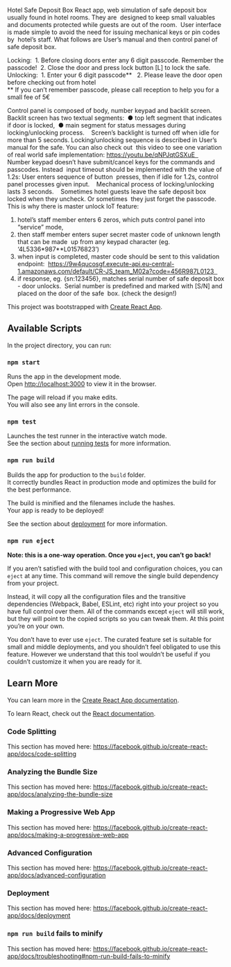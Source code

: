Hotel Safe Deposit Box 
React app, web simulation of safe deposit box usually found in hotel rooms. They are  designed to keep small valuables and documents protected while guests are out of the room.  User interface is made simple to avoid the need for issuing mechanical keys or pin codes by  hotel’s staff. What follows are User’s manual and then control panel of safe deposit box.     


Locking:    1. Before closing doors enter any 6 digit passcode.  Remember the passcode! 
            2. Close the door and press lock button [L] to lock the safe.       
Unlocking:  1. Enter your 6 digit passcode**   
            2. Please leave the door open before checking out from hotel         
** If you can’t remember passcode, please call reception to help you for a small fee of 5€ 

Control panel is composed of body,  number keypad and backlit screen. Backlit screen has two textual segments:  ● top left segment that indicates if door is locked,  ● main segment for status messages during locking/unlocking process.    Screen’s backlight is turned off when idle for more than 5 seconds. 
Locking/unlocking sequence is described in User’s manual for the safe. You can also check out  this video to see one variation of real world safe implementation: ​https://youtu.be/qNPJqtGSXuE    
Number keypad doesn’t have submit/cancel keys for the commands and passcodes. Instead  input timeout should be implemented with the value of 1.2s: User enters sequence of button  presses, then if idle for 1.2s, control panel processes given input.    
Mechanical process of locking/unlocking lasts 3 seconds.    
Sometimes hotel guests leave the safe deposit box locked when they uncheck. Or sometimes  they just forget the passcode. This is why there is master unlock IoT feature:   
1. hotel’s staff member enters 6 zeros, which puts control panel into “service” mode, 
2. then staff member enters super secret master code of unknown length that can be made  up from any keypad character (eg. ‘4L5336*987**L01576823’)   
3. when input is completed, master code should be sent to this validation endpoint:  https://9w4qucosgf.execute-api.eu-central-1.amazonaws.com/default/CR-JS_team_M02a?code=456R987L0123   
4. if response, eg. {sn:123456}, matches serial number of safe deposit box - door unlocks.  Serial number is predefined and marked with [S/N] and placed on the door of the safe  box. (check the design!)   




This project was bootstrapped with [Create React App](https://github.com/facebook/create-react-app).

## Available Scripts

In the project directory, you can run:

### `npm start`

Runs the app in the development mode.<br>
Open [http://localhost:3000](http://localhost:3000) to view it in the browser.

The page will reload if you make edits.<br>
You will also see any lint errors in the console.

### `npm test`

Launches the test runner in the interactive watch mode.<br>
See the section about [running tests](https://facebook.github.io/create-react-app/docs/running-tests) for more information.

### `npm run build`

Builds the app for production to the `build` folder.<br>
It correctly bundles React in production mode and optimizes the build for the best performance.

The build is minified and the filenames include the hashes.<br>
Your app is ready to be deployed!

See the section about [deployment](https://facebook.github.io/create-react-app/docs/deployment) for more information.

### `npm run eject`

**Note: this is a one-way operation. Once you `eject`, you can’t go back!**

If you aren’t satisfied with the build tool and configuration choices, you can `eject` at any time. This command will remove the single build dependency from your project.

Instead, it will copy all the configuration files and the transitive dependencies (Webpack, Babel, ESLint, etc) right into your project so you have full control over them. All of the commands except `eject` will still work, but they will point to the copied scripts so you can tweak them. At this point you’re on your own.

You don’t have to ever use `eject`. The curated feature set is suitable for small and middle deployments, and you shouldn’t feel obligated to use this feature. However we understand that this tool wouldn’t be useful if you couldn’t customize it when you are ready for it.

## Learn More

You can learn more in the [Create React App documentation](https://facebook.github.io/create-react-app/docs/getting-started).

To learn React, check out the [React documentation](https://reactjs.org/).

### Code Splitting

This section has moved here: https://facebook.github.io/create-react-app/docs/code-splitting

### Analyzing the Bundle Size

This section has moved here: https://facebook.github.io/create-react-app/docs/analyzing-the-bundle-size

### Making a Progressive Web App

This section has moved here: https://facebook.github.io/create-react-app/docs/making-a-progressive-web-app

### Advanced Configuration

This section has moved here: https://facebook.github.io/create-react-app/docs/advanced-configuration

### Deployment

This section has moved here: https://facebook.github.io/create-react-app/docs/deployment

### `npm run build` fails to minify

This section has moved here: https://facebook.github.io/create-react-app/docs/troubleshooting#npm-run-build-fails-to-minify
